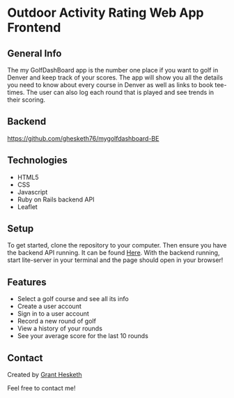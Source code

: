 # Outdoor Activity Rating Web App Frontend

## General Info

The my GolfDashBoard app is the number one place if you want to golf in Denver and keep track of your scores. The app will show you all the details you need to know about every course in Denver as well as links to book tee-times. The user can also log each round that is played and see trends in their scoring.

## Backend

https://github.com/ghesketh76/mygolfdashboard-BE

## Technologies
* HTML5
* CSS
* Javascript
* Ruby on Rails backend API
* Leaflet

## Setup

To get started, clone the repository to your computer. Then ensure you have the backend API running. It can be found [Here](https://github.com/ghesketh76/mygolfdashboard-BE). With the backend running, start lite-server in your terminal and the page should open in your browser!

## Features

* Select a golf course and see all its info
* Create a user account
* Sign in to a user account
* Record a new round of golf
* View a history of your rounds
* See your average score for the last 10 rounds

## Contact

Created by [Grant Hesketh](https://www.linkedin.com/in/granthesketh/) 

Feel free to contact me!